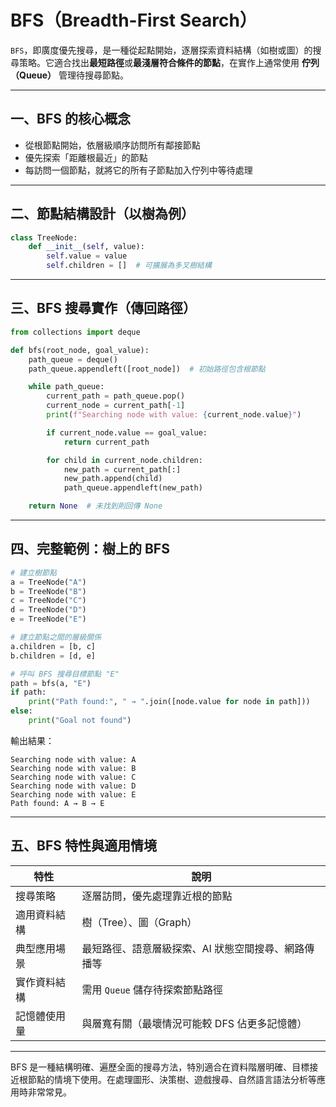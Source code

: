 # BFS（Breadth-First Search）

`BFS`，即廣度優先搜尋，是一種從起點開始，逐層探索資料結構（如樹或圖）的搜尋策略。它適合找出**最短路徑**或**最淺層符合條件的節點**，在實作上通常使用 **佇列（Queue）** 管理待搜尋節點。

---

## 一、BFS 的核心概念

- 從根節點開始，依層級順序訪問所有鄰接節點
- 優先探索「距離根最近」的節點
- 每訪問一個節點，就將它的所有子節點加入佇列中等待處理

---

## 二、節點結構設計（以樹為例）

```python
class TreeNode:
    def __init__(self, value):
        self.value = value
        self.children = []  # 可擴展為多叉樹結構
```

---

## 三、BFS 搜尋實作（傳回路徑）

```python
from collections import deque

def bfs(root_node, goal_value):
    path_queue = deque()
    path_queue.appendleft([root_node])  # 初始路徑包含根節點

    while path_queue:
        current_path = path_queue.pop()
        current_node = current_path[-1]
        print(f"Searching node with value: {current_node.value}")

        if current_node.value == goal_value:
            return current_path

        for child in current_node.children:
            new_path = current_path[:]
            new_path.append(child)
            path_queue.appendleft(new_path)

    return None  # 未找到則回傳 None
```

---

## 四、完整範例：樹上的 BFS

```python
# 建立樹節點
a = TreeNode("A")
b = TreeNode("B")
c = TreeNode("C")
d = TreeNode("D")
e = TreeNode("E")

# 建立節點之間的層級關係
a.children = [b, c]
b.children = [d, e]

# 呼叫 BFS 搜尋目標節點 "E"
path = bfs(a, "E")
if path:
    print("Path found:", " → ".join([node.value for node in path]))
else:
    print("Goal not found")
```

輸出結果：
```
Searching node with value: A
Searching node with value: B
Searching node with value: C
Searching node with value: D
Searching node with value: E
Path found: A → B → E
```

---

## 五、BFS 特性與適用情境

| 特性          | 說明                                     |
|---------------|------------------------------------------|
| 搜尋策略       | 逐層訪問，優先處理靠近根的節點                     |
| 適用資料結構    | 樹（Tree）、圖（Graph）                        |
| 典型應用場景    | 最短路徑、語意層級探索、AI 狀態空間搜尋、網路傳播等       |
| 實作資料結構    | 需用 `Queue` 儲存待探索節點路徑                     |
| 記憶體使用量    | 與層寬有關（最壞情況可能較 DFS 佔更多記憶體）           |

---

BFS 是一種結構明確、遍歷全面的搜尋方法，特別適合在資料階層明確、目標接近根節點的情境下使用。在處理圖形、決策樹、遊戲搜尋、自然語言語法分析等應用時非常常見。